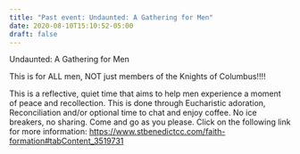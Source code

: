 ```yaml
---
title: "Past event: Undaunted: A Gathering for Men"
date: 2020-08-10T15:10:52-05:00
draft: false
---
```

Undaunted: A Gathering for Men
<!--more-->
This is for ALL men, NOT just members of the Knights of Columbus!!!!

This is a reflective, quiet time that aims to help men experience a moment of peace and recollection. This is done through Eucharistic adoration, Reconciliation and/or optional time to chat and enjoy coffee. No ice breakers, no sharing. Come and go as you please. Click on the following link for more information: https://www.stbenedictcc.com/faith-formation#tabContent_3519731